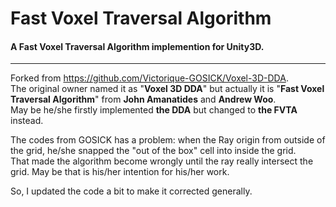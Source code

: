 # Fast Voxel Traversal Algorithm  
#### A Fast Voxel Traversal Algorithm implemention for Unity3D.
-----
Forked from https://github.com/Victorique-GOSICK/Voxel-3D-DDA.  
The original owner named it as "**Voxel 3D DDA**" but actually it is "**Fast Voxel Traversal Algorithm**" from **John Amanatides** and **Andrew Woo**.  
May be he/she firstly implemented **the DDA** but changed to **the FVTA** instead.

The codes from GOSICK has a problem: when the Ray origin from outside of the grid, he/she snapped the "out of the box" cell into inside the grid.  
That made the algorithm become wrongly until the ray really intersect the grid. May be that is his/her intention for his/her work.  

So, I updated the code a bit to make it corrected generally.
